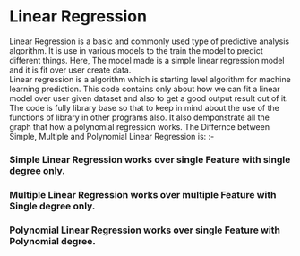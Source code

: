 # Linear Regression
Linear Regression is a basic and commonly used type of predictive analysis algorithm. It is use in various models to the train the model to predict different things. Here, The model made is a simple linear regression model and it is fit over user create data.<br>
Linear regression is a algorithm which is starting level algorithm for machine learning prediction. This code contains only about how we can fit a linear model over user given dataset and also to get a good output result out of it. The code is fully library base so that to keep in mind about the use of the functions of library in other programs also. It also demponstrate all the graph that how a polynomial regression works. The Differnce between Simple, Multiple and Polynomial Linear Regression is: :-<br>
### Simple Linear Regression works over single Feature with single degree only.<br>
### Multiple Linear Regression works over multiple Feature with Single degree only.<br>
### Polynomial Linear Regression works over single Feature with Polynomial degree.<br>
